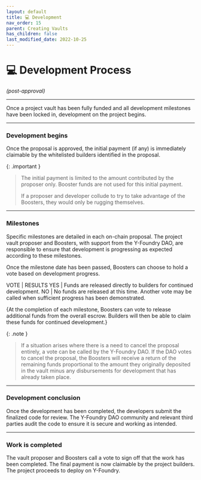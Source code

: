 ```yaml
---
layout: default
title: 💻 Development
nav_order: 15
parent: Creating Vaults
has_children: false
last_modified_date: 2022-10-25
---
```


# 💻 Development Process 
_(post-approval)_

***

Once a project vault has been fully funded and all development milestones have been locked in, development on the project begins.

***

### Development begins
Once the proposal is approved, the initial payment (if any) is immediately claimable by the whitelisted builders identified in the proposal.

{: .important }
> The initial payment is limited to the amount contributed by the proposer only. Booster funds are not used for this initial payment. 
>
> If a proposer and developer collude to try to take advantage of the Boosters, they would only be rugging themselves.


***

### Milestones
Specific milestones are detailed in each on-chain proposal. The project vault proposer and Boosters, with support from the Y-Foundry DAO, are responsible to ensure that development is progressing as expected according to these milestones.

Once the milestone date has been passed, Boosters can choose to hold a vote based on development progress.

VOTE | RESULTS
YES | Funds are released directly to builders for continued development.
NO | No funds are released at this time. Another vote may be called when sufficient progress has been demonstrated.

{At the completion of each milestone, Boosters can vote to release additional funds from the overall escrow. Builders will then be able to claim these funds for continued development.}

{: .note }
> If a situation arises where there is a need to cancel the proposal entirely, a vote can be called by the Y-Foundry DAO. If the DAO votes to cancel the proposal, the Boosters will receive a return of the remaining funds proportional to the amount they originally deposited in the vault minus any disbursements for development that has already taken place.

***

### Development conclusion
Once the development has been completed, the developers submit the finalized code for review. The Y-Foundry DAO community and relevant third parties audit the code to ensure it is secure and working as intended.

***

### Work is completed
The vault proposer and Boosters call a vote to sign off that the work has been completed. The final payment is now claimable by the project builders. The project proceeds to deploy on Y-Foundry.